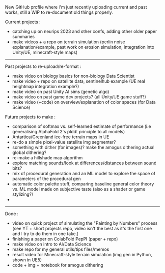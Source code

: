 New GitHub profile where I'm just recently uploading current and past works, still a WIP to re-document old things properly.

Current projects :
- catching up on neurips 2023 and other confs, adding other older paper summaries
- make videos + a repo on terrain simulation (perlin noise explanation/example, past work on erosion simulation, integration into Unity/UE, minecraft-style maps)

----

Past projects to re-upload/re-format : 
- make video on biology basics for non-biology Data Scientist
- make video + repo on satellite data, sentinelhub example (UE real heightmap integration example?)
- make video on past Unity AI sims (genetic algo)
- make video on past game dev projects? (all Unity/UE game stuff?)
- make video (+code) on overview/explanation of color spaces (for Data Science)

Future projects to make : 
- comparison of softmax vs. self-learned estimate of performance (i.e generalising AlphaFold 2's plddt principle to all models)
- Antartica/Greenland ice-free terrain maps in UE
- re-do a simple pixel-value satellite img segmenter?
- something with dither (for images)? make the amogus dithering actual global dithering?
- re-make a hillshade map algorithm
- explore matching sounds/look at differences/distances between sound bits?
- mix of procedural generation and an ML model to explore the space of parameters of the procedural gen
- automatic color palette stuff, comparing baseline general color theory vs. ML model made on subjective taste (also as a shader or game stylizing?)
- 

----

Done : 
- video on quick project of simulating the "Painting by Numbers" process (see YT + short projects repo, video isn't the best as it's the first one and I try to do them in one take.)
- finishing a paper on ColabFold PepPI (paper + repo)
- make video on intro to AI/Data Science
- make repo for my general utils/tips files/memos
- result video for Minecraft-style terrain simulation (img gen in Python, shown in UE5)
- code + img + notebook for amogus dithering



